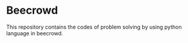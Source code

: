 # Beecrowd
This repository contains the codes of problem solving by using python language in beecrowd.

